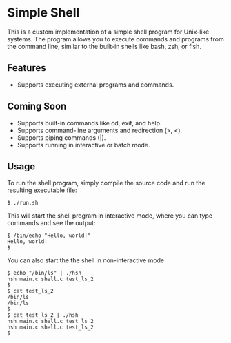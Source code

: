 # Simple Shell

This is a custom implementation of a simple shell program for Unix-like systems. The program allows you to execute commands and programs from the command line, similar to the built-in shells like bash, zsh, or fish.

## Features
* Supports executing external programs and commands.

## Coming Soon
* Supports built-in commands like cd, exit, and help.
* Supports command-line arguments and redirection (>, <).
* Supports piping commands (|).
* Supports running in interactive or batch mode.

## Usage
To run the shell program, simply compile the source code and run the resulting executable file:

```
$ ./run.sh
```
This will start the shell program in interactive mode, where you can type commands and see the output:
```
$ /bin/echo "Hello, world!"
Hello, world!
$
```
You can also start the the shell in non-interactive mode
```
$ echo "/bin/ls" | ./hsh
hsh main.c shell.c test_ls_2
$
$ cat test_ls_2
/bin/ls
/bin/ls
$
$ cat test_ls_2 | ./hsh
hsh main.c shell.c test_ls_2
hsh main.c shell.c test_ls_2
$
```
